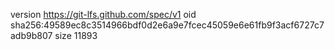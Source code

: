 version https://git-lfs.github.com/spec/v1
oid sha256:49589ec8c3514966bdf0d2e6a9e7fcec45059e6e61fb9f3acf6727c7adb9b807
size 11893
